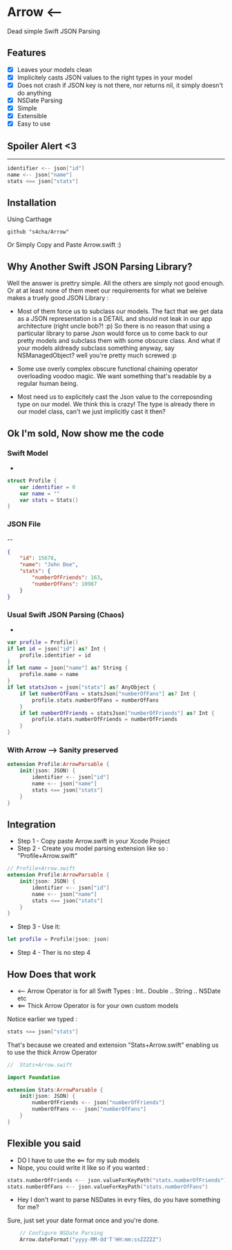 # Arrow <--
Dead simple Swift JSON Parsing

## Features

- [x] Leaves your models clean
- [x] Implicitely casts JSON values to the right types in your model
- [x] Does not crash if JSON key is not there, nor returns nil, it simply doesn't do anything
- [x] NSDate Parsing
- [x] Simple
- [x] Extensible
- [x] Easy to use

## Spoiler Alert <3
---
```swift
identifier <-- json["id"]
name <-- json["name"]
stats <== json["stats"]
```
## Installation
Using Carthage
```
github "s4cha/Arrow"
```
Or Simply Copy and Paste Arrow.swift :)

## Why Another Swift JSON Parsing Library?


Well the answer is prettry simple. All the others are simply not good enough.
Or at at least none of them meet our requirements for what we beleive makes a truely good JSON Library :

- Most of them force us to subclass our models. The fact that we get data as a JSON representation is a DETAIL and should not leak in our app architecture (right uncle bob?! :p) So there is no reason that using a particular library to parse Json would force us to come back to our pretty models and subclass them with some obscure class. And what if your models aldready subclass something anyway, say NSManagedObject? well you're pretty much screwed :p

- Some use overly complex obscure functional chaining operator overloading voodoo magic. We want something that's readable by a regular human being.

- Most need us to explicitely cast the Json value to the correposnding type on our model. We think this is crazy! The type is already there in our model class, can't we just implicitly cast it then?


## Ok I'm sold, Now show me the code

### Swift Model
-
```swift
struct Profile {
    var identifier = 0
    var name = ""
    var stats = Stats()
}
```

### JSON File
--
```json
{
    "id": 15678,
    "name": "John Doe",
    "stats": {
        "numberOfFriends": 163,
        "numberOfFans": 10987
    }
}
```
### Usual Swift JSON Parsing (Chaos)
-
```swift
var profile = Profile()
if let id = json["id"] as? Int {
    profile.identifier = id
}  
if let name = json["name"] as? String {
    profile.name = name
}
if let statsJson = json["stats"] as? AnyObject {
    if let numberOfFans = statsJson["numberOfFans"] as? Int {
        profile.stats.numberOfFans = numberOfFans
    }
    if let numberOfFriends = statsJson["numberOfFriends"] as? Int {
        profile.stats.numberOfFriends = numberOfFriends
    }
}
```
### With Arrow --> Sanity preserved
```swift
extension Profile:ArrowParsable {
    init(json: JSON) {
        identifier <-- json["id"]
        name <-- json["name"]
        stats <== json["stats"]
    }
}
```


## Integration
- Step 1 - Copy paste Arrow.swift in your Xcode Project
- Step 2 - Create you model parsing extension like so : "Profile+Arrow.swift"
```swift
// Profile+Arrow.swift
extension Profile:ArrowParsable {
    init(json: JSON) {
        identifier <-- json["id"]
        name <-- json["name"]
        stats <== json["stats"]
    }
}
```
- Step 3 - Use it:
```swift
let profile = Profile(json: json)
```
- Step 4 - Ther is no step 4

 
## How Does that work

- <-- Arrow Operator is for all Swift Types : Int.. Double .. String .. NSDate etc
- <== Thick Arrow Operator is for your own custom models

Notice earlier we typed :

```swift
stats <== json["stats"]
```
That's because we created and extension "Stats+Arrow.swift" enabling us to use the thick Arrow Operator

```swift
//  Stats+Arrow.swift

import Foundation

extension Stats:ArrowParsable {
    init(json: JSON) {
        numberOfFriends <-- json["numberOfFriends"]
        numberOfFans <-- json["numberOfFans"]
    }
}
```

## Flexible you said

- DO I have to use the <== for my sub models
- Nope, you could write it like so if you wanted :

```swift 
stats.numberOfFriends <-- json.valueForKeyPath("stats.numberOfFriends")
stats.numberOfFans <-- json.valueForKeyPath("stats.numberOfFans")
```

- Hey I don't want to parse NSDates in evry files, do you have something for me?


Sure, just set your date format once and you're done.

```swift
    // Configure NSDate Parsing
    Arrow.dateFormat("yyyy-MM-dd'T'HH:mm:ssZZZZZ")
```

